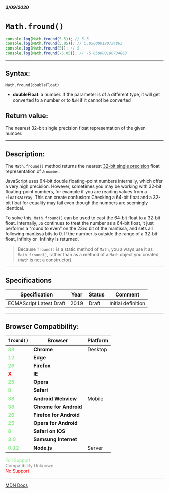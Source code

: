 ##### 3/09/2020
# `Math.fround()`

```js
console.log(Math.fround(5.5)); // 5.5
console.log(Math.fround(5.05)); // 5.050000190734863
console.log(Math.fround(5)); // 5
console.log(Math.fround(-5.05)); // -5.050000190734863
```

---

## Syntax:
`Math.fround(doubleFloat)`

* **doubleFloat**: a number.  If the parameter is of a different type, it will get converted to a number or to `NaN` if it cannot be converted

## Return value:
The nearest 32-bit single precision float representation of the given number.

---

## Description:
The `Math.fround()` method returns the nearest [32-bit single precision](https://en.wikipedia.org/wiki/Single-precision_floating-point_format) float representation of a `number`.

JavaScript uses 64-bit double floating-point numbers internally, which offer a very high precision. However, sometimes you may be working with 32-bit floating-point numbers, for example if you are reading values from a `Float32Array`. This can create confusion: Checking a 64-bit float and a 32-bit float for equality may fail even though the numbers are seemingly identical.

To solve this, `Math.fround()` can be used to cast the 64-bit float to a 32-bit float. Internally, `JS` continues to treat the number as a 64-bit float, it just performs a "round to even" on the 23rd bit of the mantissa, and sets all following mantissa bits to 0. If the number is outside the range of a 32-bit float, Infinity or -Infinity is returned.

  > Because `fround()` is a static method of `Math`, you always use it as `Math.fround()`, rather than as a method of a `Math` object you created, (`Math` is not a constructor).

---

## Specifications
| Specification | Year | Status | Comment |
|---|---|---|---|
| ECMAScript Latest Draft | 2019 | Draft | Initial definition |

---

## Browser Compatibility:
| `fround()` | Browser | Platform |
|---|---|---|
| <span style="color: lightgreen">**38**</span> | **Chrome** | Desktop | 
| <span style="color: lightgreen">**12**</span> | **Edge** || 
| <span style="color: lightgreen">**26**</span> | **Firefox** || 
| <span style="color: red">**X**</span> | **IE** || 
| <span style="color: lightgreen">**25**</span> | **Opera** || 
| <span style="color: lightgreen">**8**</span> | **Safari** || 
| <span style="color: lightgreen">**38**</span> | **Android Webview** | Mobile | 
| <span style="color: lightgreen">**38**</span> | **Chrome for Android** || 
| <span style="color: lightgreen">**26**</span> | **Firefox for Android** || 
| <span style="color: lightgreen">**25**</span> | **Opera for Android** || 
| <span style="color: lightgreen">**8**</span> | **Safari on iOS** || 
| <span style="color: lightgreen">**3.0**</span> | **Samsung Internet** || 
| <span style="color: lightgreen">**0.12**</span> | **Node.js** | Server | 

<span style="color: lightgreen">Full Support</span>  
<span style="color: grey">Compatibility Unknown</span>  
<span style="color: red">No Support</span>

---

[MDN Docs](https://developer.mozilla.org/en-US/docs/Web/JavaScript/Reference/Global_Objects/Math/fround)